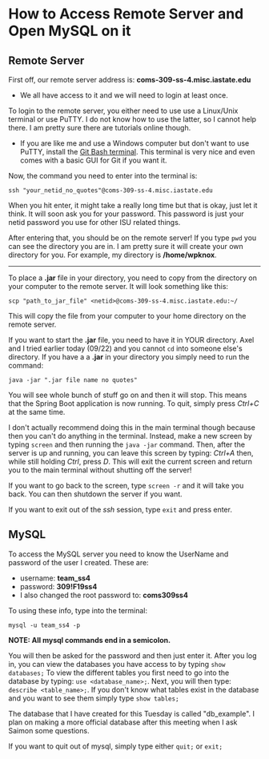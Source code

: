 # How to Access Remote Server and Open MySQL on it

## Remote Server

First off, our remote server address is: **coms-309-ss-4.misc.iastate.edu**
- We all have access to it and we will need to login at least once.

To login to the remote server, you either need to use use a Linux/Unix terminal or use PuTTY. I do not know how to use the latter, so I cannot help there.
I am pretty sure there are tutorials online though.
- If you are like me and use a Windows computer but don't want to use PuTTY, install the [Git Bash terminal](https://gitforwindows.org/). This terminal is very nice and even
comes with a basic GUI for Git if you want it.

Now, the command you need to enter into the terminal is:
```
ssh "your_netid_no_quotes"@coms-309-ss-4.misc.iastate.edu
```
When you hit enter, it might take a really long time but that is okay, just let it think. It will soon ask you for your password. This password is just your
netid password you use for other ISU related things.

After entering that, you should be on the remote server! If you type `pwd` you can see the directory you are in. I am pretty sure it will create your own directory for you.
For example, my directory is **/home/wpknox**.
___
To place a **.jar** file in your directory, you need to copy from the directory on your computer to the remote server. It will look something like this:
```
scp "path_to_jar_file" <netid>@coms-309-ss-4.misc.iastate.edu:~/
```
This will copy the file from your computer to your home directory on the remote server.


If you want to start the **.jar** file, you need to have it in YOUR directory. Axel and I tried earlier today (09/22) and you cannot `cd` into someone else's directory. If you have a
a **.jar** in your directory you simply need to run the command:
```
java -jar ".jar file name no quotes"
```
You will see whole bunch of stuff go on and then it will stop. This means that the Spring Boot application is now running. To quit, simply press *Ctrl+C* at the same time.

I don't actually recommend doing this in the main terminal though because then you can't do anything in the terminal. Instead, make a new screen by typing `screen` and then
running the `java -jar` command. Then, after the server is up and running, you can leave this screen by typing: *Ctrl+A* then, while still holding *Ctrl*, press *D*. This will
exit the current screen and return you to the main terminal without shutting off the server!

If you want to go back to the screen, type `screen -r` and it will take you back. You can then shutdown the server if you want.

If you want to exit out of the *ssh* session, type `exit` and press enter.

## MySQL
To access the MySQL server you need to know the UserName and password of the user I created. These are:
- username: **team_ss4**
- password: **309!F19ss4**
- I also changed the root password to: **coms309ss4**

To using these info, type into the terminal:
```
mysql -u team_ss4 -p
```

**NOTE: All mysql commands end in a semicolon.**


You will then be asked for the password and then just enter it. After you log in, you can view the databases you have access to by typing `show databases;` To view 
the different tables you first need to go into the database by typing: `use <database_name>;`. Next, you will then type: `describe <table_name>;`. If you don't know
what tables exist in the database and you want to see them simply type `show tables;`

The database that I have created for this Tuesday is called "db_example". I plan on making a more official database after this meeting when I ask Saimon some questions.

If you want to quit out of mysql, simply type either `quit;` or `exit;`
